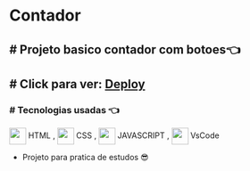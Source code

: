 # Contador
[//]: <> ()
## # Projeto basico contador com botoes👈

## # Click para ver: <a href='https://joaogabrielz.github.io/contadorb/'>Deploy</a> 

### # Tecnologias usadas 👈 
<img align="center" height="30" width="30" src="https://cdn.jsdelivr.net/gh/devicons/devicon/icons/html5/html5-original.svg"> HTML , 
<img align="center" height="30" width="30" src="https://cdn.jsdelivr.net/gh/devicons/devicon/icons/css3/css3-original.svg"> CSS , 
<img align="center" height="30" width="30" src="https://cdn.jsdelivr.net/gh/devicons/devicon/icons/javascript/javascript-original.svg">
JAVASCRIPT , <img align="center" height="30" width="30" src="https://cdn.jsdelivr.net/gh/devicons/devicon/icons/vscode/vscode-original.svg"> 
VsCode 
- Projeto para pratica de estudos 😎
